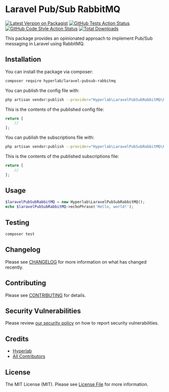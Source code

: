 # Laravel Pub/Sub RabbitMQ

[![Latest Version on Packagist](https://img.shields.io/packagist/v/hyperlab/laravel-pubsub-rabbitmq.svg?style=flat-square)](https://packagist.org/packages/hyperlab/laravel-pubsub-rabbitmq)
[![GitHub Tests Action Status](https://img.shields.io/github/workflow/status/hyperlab-be/laravel-pubsub-rabbitmq/run-tests?label=tests)](https://github.com/hyperlab-be/laravel-pubsub-rabbitmq/actions?query=workflow%3Arun-tests+branch%3Amaster)
[![GitHub Code Style Action Status](https://img.shields.io/github/workflow/status/hyperlab-be/laravel-pubsub-rabbitmq/Check%20&%20fix%20styling?label=code%20style)](https://github.com/hyperlab-be/laravel-pubsub-rabbitmq/actions?query=workflow%3A"Check+%26+fix+styling"+branch%3Amaster)
[![Total Downloads](https://img.shields.io/packagist/dt/hyperlab/laravel-pubsub-rabbitmq.svg?style=flat-square)](https://packagist.org/packages/hyperlab/laravel-pubsub-rabbitmq)

This package provides an opinionated approach to implement Pub/Sub messaging in Laravel using RabbitMQ.

## Installation

You can install the package via composer:

```bash
composer require hyperlab/laravel-pubsub-rabbitmq
```

You can publish the config file with:

```bash
php artisan vendor:publish --provider="Hyperlab\LaravelPubSubRabbitMQ\PubSubServiceProvider" --tag="pubsub-rabbitmq-config"
```

This is the contents of the published config file:

```php
return [
    //
];
```

You can publish the subscriptions file with:

```bash
php artisan vendor:publish --provider="Hyperlab\LaravelPubSubRabbitMQ\PubSubServiceProvider" --tag="pubsub-rabbitmq-subscriptions"
```

This is the contents of the published subscriptions file:

```php
return [
    //
];
```

## Usage

```php
$laravelPubSubRabbitMQ = new Hyperlab\LaravelPubSubRabbitMQ();
echo $laravelPubSubRabbitMQ->echoPhrase('Hello, world!');
```

## Testing

```bash
composer test
```

## Changelog

Please see [CHANGELOG](CHANGELOG.md) for more information on what has changed recently.

## Contributing

Please see [CONTRIBUTING](.github/CONTRIBUTING.md) for details.

## Security Vulnerabilities

Please review [our security policy](../../security/policy) on how to report security vulnerabilities.

## Credits

- [Hyperlab](https://hyperlab.be)
- [All Contributors](../../contributors)

## License

The MIT License (MIT). Please see [License File](LICENSE.md) for more information.
